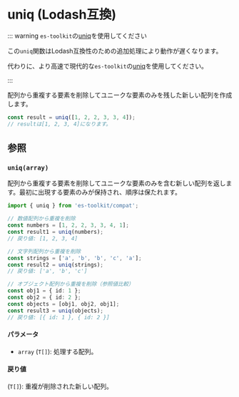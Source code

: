 # uniq (Lodash互換)

::: warning `es-toolkit`の[uniq](../../array/uniq.md)を使用してください

この`uniq`関数はLodash互換性のための追加処理により動作が遅くなります。

代わりに、より高速で現代的な`es-toolkit`の[uniq](../../array/uniq.md)を使用してください。

:::

配列から重複する要素を削除してユニークな要素のみを残した新しい配列を作成します。

```typescript
const result = uniq([1, 2, 2, 3, 3, 4]);
// resultは[1, 2, 3, 4]になります。
```

## 参照

### `uniq(array)`

配列から重複する要素を削除してユニークな要素のみを含む新しい配列を返します。最初に出現する要素のみが保持され、順序は保たれます。

```typescript
import { uniq } from 'es-toolkit/compat';

// 数値配列から重複を削除
const numbers = [1, 2, 2, 3, 3, 4, 1];
const result1 = uniq(numbers);
// 戻り値: [1, 2, 3, 4]

// 文字列配列から重複を削除
const strings = ['a', 'b', 'b', 'c', 'a'];
const result2 = uniq(strings);
// 戻り値: ['a', 'b', 'c']

// オブジェクト配列から重複を削除（参照値比較）
const obj1 = { id: 1 };
const obj2 = { id: 2 };
const objects = [obj1, obj2, obj1];
const result3 = uniq(objects);
// 戻り値: [{ id: 1 }, { id: 2 }]
```

#### パラメータ

- `array` (`T[]`): 処理する配列。

#### 戻り値

(`T[]`): 重複が削除された新しい配列。
